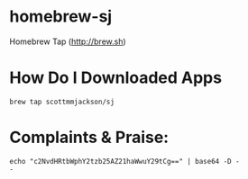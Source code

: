 homebrew-sj
====

Homebrew Tap (http://brew.sh)

How Do I Downloaded Apps
====
<code>brew tap scottmmjackson/sj</code>

Complaints & Praise: 
====
<code>echo "c2NvdHRtbWphY2tzb25AZ21haWwuY29tCg==" | base64 -D - -</code>
